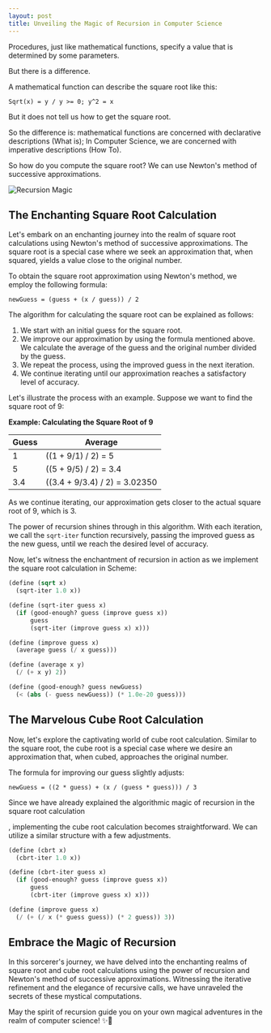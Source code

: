 ```yaml
---
layout: post
title: Unveiling the Magic of Recursion in Computer Science
---
```


Procedures, just like mathematical functions, specify a value that is determined by some parameters.

But there is a difference.

A mathematical function can describe the square root like this:

```
Sqrt(x) = y / y >= 0; y^2 = x
```

But it does not tell us how to get the square root.

So the difference is: mathematical functions are concerned with declarative descriptions (What is); In Computer Science, we are concerned with imperative descriptions (How To).

So how do you compute the square root? We can use Newton's method of successive approximations.

![Recursion Magic](https://res.cloudinary.com/dypuafyyu/image/upload/f_auto,q_auto/v1/blog/x0ai6wwfueuvlhkxpifo)

## The Enchanting Square Root Calculation

Let's embark on an enchanting journey into the realm of square root calculations using Newton's method of successive approximations. The square root is a special case where we seek an approximation that, when squared, yields a value close to the original number.

To obtain the square root approximation using Newton's method, we employ the following formula:

```
newGuess = (guess + (x / guess)) / 2
```

The algorithm for calculating the square root can be explained as follows:

1. We start with an initial guess for the square root.
2. We improve our approximation by using the formula mentioned above. We calculate the average of the guess and the original number divided by the guess.
3. We repeat the process, using the improved guess in the next iteration.
4. We continue iterating until our approximation reaches a satisfactory level of accuracy.

Let's illustrate the process with an example. Suppose we want to find the square root of 9:

**Example: Calculating the Square Root of 9**

| Guess | Average                       |
| ----- | ----------------------------- |
| 1     | ((1 + 9/1) / 2) = 5           |
| 5     | ((5 + 9/5) / 2) = 3.4         |
| 3.4   | ((3.4 + 9/3.4) / 2) = 3.02350 |

As we continue iterating, our approximation gets closer to the actual square root of 9, which is 3.

The power of recursion shines through in this algorithm. With each iteration, we call the `sqrt-iter` function recursively, passing the improved guess as the new guess, until we reach the desired level of accuracy.

Now, let's witness the enchantment of recursion in action as we implement the square root calculation in Scheme:

```scheme
(define (sqrt x)
  (sqrt-iter 1.0 x))

(define (sqrt-iter guess x)
  (if (good-enough? guess (improve guess x))
      guess
      (sqrt-iter (improve guess x) x)))

(define (improve guess x)
  (average guess (/ x guess)))

(define (average x y)
  (/ (+ x y) 2))

(define (good-enough? guess newGuess)
  (< (abs (- guess newGuess)) (* 1.0e-20 guess)))
```

## The Marvelous Cube Root Calculation

Now, let's explore the captivating world of cube root calculation. Similar to the square root, the cube root is a special case where we desire an approximation that, when cubed, approaches the original number.

The formula for improving our guess slightly adjusts:

```
newGuess = ((2 * guess) + (x / (guess * guess))) / 3
```

Since we have already explained the algorithmic magic of recursion in the square root calculation

, implementing the cube root calculation becomes straightforward. We can utilize a similar structure with a few adjustments.

```scheme
(define (cbrt x)
  (cbrt-iter 1.0 x))

(define (cbrt-iter guess x)
  (if (good-enough? guess (improve guess x))
      guess
      (cbrt-iter (improve guess x) x)))

(define (improve guess x)
  (/ (+ (/ x (* guess guess)) (* 2 guess)) 3))
```

## Embrace the Magic of Recursion

In this sorcerer's journey, we have delved into the enchanting realms of square root and cube root calculations using the power of recursion and Newton's method of successive approximations. Witnessing the iterative refinement and the elegance of recursive calls, we have unraveled the secrets of these mystical computations.

May the spirit of recursion guide you on your own magical adventures in the realm of computer science! ✨🔮
